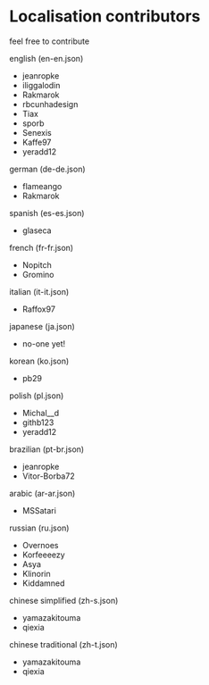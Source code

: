 # Localisation contributors

feel free to contribute

english (en-en.json)
  - jeanropke
  - iliggalodin
  - Rakmarok
  - rbcunhadesign
  - Tiax
  - sporb
  - Senexis
  - Kaffe97
  - yeradd12

german (de-de.json)
  - flameango
  - Rakmarok
  
spanish (es-es.json)
  - glaseca
  
french (fr-fr.json)
  - Nopitch
  - Gromino
  
italian (it-it.json)
  - Raffox97
  
japanese (ja.json)
  - no-one yet!
  
korean (ko.json)
  - pb29
  
polish (pl.json)
  - Michal__d
  - githb123
  - yeradd12
  
brazilian (pt-br.json)
  - jeanropke
  - Vitor-Borba72

arabic (ar-ar.json)
  - MSSatari
  
russian (ru.json)
  - Overnoes
  - Korfeeeezy
  - Asya
  - Klinorin
  - Kiddamned
  
chinese simplified (zh-s.json)
  - yamazakitouma
  - qiexia
  
chinese traditional (zh-t.json)
  - yamazakitouma
  - qiexia